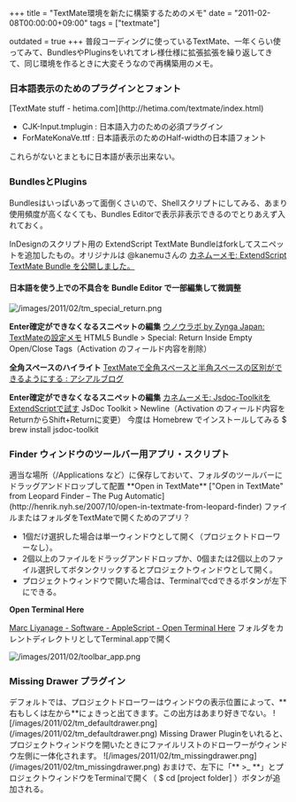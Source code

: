 +++
title = "TextMate環境を新たに構築するためのメモ"
date = "2011-02-08T00:00:00+09:00"
tags = ["textmate"]

outdated = true
+++
普段コーディングに使っているTextMate、一年くらい使ってみて、BundlesやPluginsをいれてオレ様仕様に拡張拡張を繰り返してきて、同じ環境を作るときに大変そうなので再構築用のメモ。

<h3>日本語表示のためのプラグインとフォント</h3>
 [TextMate stuff - hetima.com](http://hetima.com/textmate/index.html) 
<ul>
  <li>CJK-Input.tmplugin : 日本語入力のための必須プラグイン</li>

  <li>ForMateKonaVe.ttf : 日本語表示のためのHalf-widthの日本語フォント</li>
</ul>
これらがないとまともに日本語が表示出来ない。

<h3>BundlesとPlugins</h3>
Bundlesはいっぱいあって面倒くさいので、Shellスクリプトにしてみる、あまり使用頻度が高くなくても、Bundles Editorで表示非表示できるのでとりあえず入れておく。

InDesignのスクリプト用の ExtendScript TextMate Bundleはforkしてスニペットを追加したもの。オリジナルは @kanemuさんの  [カネムーメモ: ExtendScript TextMate Bundle を公開しました。](http://blog.kanemu.net/2010/06/extendscript-textmate-bundle.html) 

<script src="https://gist.github.com/810974.js"> </script>

<h4>日本語を使う上での不具合を Bundle Editor で一部編集して微調整</h4>

![/images/2011/02/tm_special_return.png](/images/2011/02/tm_special_return.png)

**Enter確定ができなくなるスニペットの編集**
 [ウノウラボ by Zynga Japan: TextMateの設定メモ](http://labs.unoh.net/2010/03/textmatetips.html) 
HTML5 Bundle > Special: Return Inside Empty Open/Close Tags（Activation のフィールド内容を削除）

**全角スペースのハイライト**
 [TextMateで全角スペースと半角スペースの区別ができるようにする : アシアルブログ](http://blog.asial.co.jp/506) 

**Enter確定ができなくなるスニペットの編集**
 [カネムーメモ: Jsdoc-ToolkitをExtendScriptで試す](http://blog.kanemu.net/2010/05/jsdoc-toolkitextendscript.html) 
JsDoc Toolkit > Newline（Activation のフィールド内容をReturnからShift+Returnに変更）
今度は Homebrew でインストールしてみる
$ brew install jsdoc-toolkit

<h3>Finder ウィンドウのツールバー用アプリ・スクリプト</h3>
適当な場所（/Applications など）に保存しておいて、フォルダのツールバーにドラッグアンドドロップして配置
**Open in TextMate**
 [&quot;Open in TextMate&quot; from Leopard Finder – The Pug Automatic](http://henrik.nyh.se/2007/10/open-in-textmate-from-leopard-finder) 
ファイルまたはフォルダをTextMateで開くためのアプリ？
<ul>
  <li>1個だけ選択した場合は単一ウィンドウとして開く（プロジェクトドローワーなし）。</li>
  <li>2個以上のファイルをドラッグアンドドロップか、0個または2個以上のファイル選択してボタンクリックするとプロジェクトウィンドウとして開く。</li>
  <li>プロジェクトウィンドウで開いた場合は、Terminalでcdできるボタンが左下にできる。</li>
</ul>

**Open Terminal Here**

 [Marc Liyanage - Software - AppleScript - Open Terminal Here](http://www.entropy.ch/software/applescript/) 
フォルダをカレントディレクトリとしてTerminal.appで開く

![/images/2011/02/toolbar_app.png](/images/2011/02/toolbar_app.png)

<h3>Missing Drawer プラグイン</h3>
デフォルトでは、プロジェクトドローワーはウィンドウの表示位置によって、**右もしくは左から**にょきっと出てきます。この出方はあまり好きでない。
![/images/2011/02/tm_defaultdrawer.png](/images/2011/02/tm_defaultdrawer.png)
Missing Drawer Pluginをいれると、プロジェクトウィンドウを開いたときにファイルリストのドローワーがウィンドウ左側に一体化されます。
![/images/2011/02/tm_missingdrawer.png](/images/2011/02/tm_missingdrawer.png)
おまけで、左下に「** >_ **」とプロジェクトウィンドウをTerminalで開く（ $ cd [project folder] ）ボタンが追加される。

